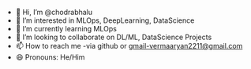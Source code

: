 - 👋 Hi, I’m @chodrabhalu
- 👀 I’m interested in MLOps, DeepLearning, DataScience
- 🌱 I’m currently learning MLOps
- 💞️ I’m looking to collaborate on DL/ML, DataScience Projects
- 📫 How to reach me -via github or gmail-vermaaryan2211@gmail.com
- 😄 Pronouns: He/Him
  

<!---
chodrabhalu/chodrabhalu is a ✨ special ✨ repository because its `README.md` (this file) appears on your GitHub profile.
You can click the Preview link to take a look at your changes.
--->
